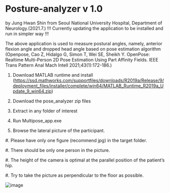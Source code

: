 # Posture-analyzer v 1.0
by Jung Hwan Shin from Seoul National University Hospital, Department of Neurology.(2021.7.)
!!! Currently updating the application to be installed and run in simpler way !!!

The above application is used to measure postural angles, namely, anterior flexion angle and dropped head angle based on pose estimation algorithm (Openpose, Cao Z, Hidalgo G, Simon T, Wei SE, Sheikh Y. OpenPose: Realtime Multi-Person 2D Pose Estimation Using Part Affinity Fields. IEEE Trans Pattern Anal Mach Intell 2021;43(1):172-186.)

1. Download MATLAB runtime and install (https://ssd.mathworks.com/supportfiles/downloads/R2019a/Release/9/deployment_files/installer/complete/win64/MATLAB_Runtime_R2019a_Update_9_win64.zip)
2. Download the pose_analyzer zip files
3. Extract in any folder of interest
4. Run Multipose_app.exe 

5. Browse the lateral picture of the participant.

  #. Please have only one figure (recommend jpg) in the target folder.
  
  #. There should be only one person in the picture.
  
  #. The height of the camera is optimal at the parallel position of the patient’s hip.
  
  #. Try to take the picture as perpendicular to the floor as possible.
  
![image](https://user-images.githubusercontent.com/13765485/129572376-cc44cafc-d765-4dc4-8b70-e0aaf90ba43d.png)


